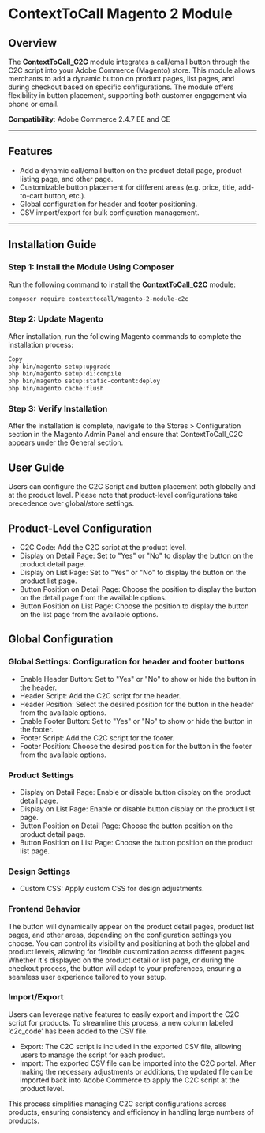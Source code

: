 # ContextToCall Magento 2 Module

## Overview

The **ContextToCall_C2C** module integrates a call/email button through the C2C script into your Adobe Commerce (Magento) store. This module allows merchants to add a dynamic button on product pages, list pages, and during checkout based on specific configurations. The module offers flexibility in button placement, supporting both customer engagement via phone or email.

**Compatibility**: Adobe Commerce 2.4.7 EE and CE

---

## Features

- Add a dynamic call/email button on the product detail page, product listing page, and other page.
- Customizable button placement for different areas (e.g. price, title, add-to-cart button, etc.).
- Global configuration for header and footer positioning.
- CSV import/export for bulk configuration management.

---

## Installation Guide

### Step 1: Install the Module Using Composer

Run the following command to install the **ContextToCall_C2C** module:

```bash
composer require contexttocall/magento-2-module-c2c

```

### Step 2: Update Magento
After installation, run the following Magento commands to complete the installation process:

```bash
Copy
php bin/magento setup:upgrade
php bin/magento setup:di:compile
php bin/magento setup:static-content:deploy
php bin/magento cache:flush

```

### Step 3: Verify Installation

After the installation is complete, navigate to the Stores > Configuration section in the Magento Admin Panel and ensure that ContextToCall_C2C appears under the General section.


## User Guide

Users can configure the C2C Script and button placement both globally and at the product level. Please note that product-level configurations take precedence over global/store settings.

## Product-Level Configuration
- C2C Code: Add the C2C script at the product level.
- Display on Detail Page: Set to "Yes" or "No" to display the button on the product detail page.
- Display on List Page: Set to "Yes" or "No" to display the button on the product list page.
- Button Position on Detail Page: Choose the position to display the button on the detail page from the available options.
- Button Position on List Page: Choose the position to display the button on the list page from the available options.

## Global Configuration 

  ### Global Settings: Configuration for header and footer buttons
  -  Enable Header Button: Set to "Yes" or "No" to show or hide the button in the header.
  -  Header Script: Add the C2C script for the header.
  -  Header Position: Select the desired position for the button in the header from the available options.
  -  Enable Footer Button: Set to "Yes" or "No" to show or hide the button in the footer.
  - Footer Script: Add the C2C script for the footer.
  - Footer Position: Choose the desired position for the button in the footer from the available options.


### Product Settings
  - Display on Detail Page: Enable or disable button display on the product detail page.
  - Display on List Page: Enable or disable button display on the product list page.
  - Button Position on Detail Page: Choose the button position on the product detail page.
  - Button Position on List Page: Choose the button position on the product list page.

### Design Settings
  - Custom CSS: Apply custom CSS for design adjustments.


### Frontend Behavior
The button will dynamically appear on the product detail pages, product list pages, and other areas, depending on the configuration settings you choose. You can control its visibility and positioning at both the global and product levels, allowing for flexible customization across different pages. Whether it's displayed on the product detail or list page, or during the checkout process, the button will adapt to your preferences, ensuring a seamless user experience tailored to your setup.

### Import/Export
Users can leverage native features to easily export and import the C2C script for products. To streamline this process, a new column labeled ‘c2c_code’ has been added to the CSV file.
- Export: The C2C script is included in the exported CSV file, allowing users to manage the script for each product.
- Import: The exported CSV file can be imported into the C2C portal. After making the necessary adjustments or additions, the updated file can be imported back into Adobe Commerce to apply the C2C script at the product level.

This process simplifies managing C2C script configurations across products, ensuring consistency and efficiency in handling large numbers of products.


